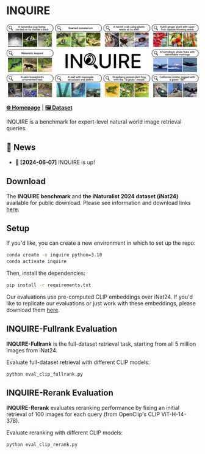 # INQUIRE

![INQUIRE teaser figure](assets/teaser.jpg)

[**🌐 Homepage**](https://inquire-benchmark.github.io/) | [**🖼️ Dataset**](#) 

INQUIRE is a benchmark for expert-level natural world image retrieval queries.


## 🔔 News
- **🚀 [2024-06-07]** INQUIRE is up! 

## Download

The **INQUIRE benchmark** and **the iNaturalist 2024 dataset (iNat24)** available for public download. Please see information and download links [here](data/README.md).

## Setup

If you'd like, you can create a new environment in which to set up the repo:
```bash
conda create -n inquire python=3.10
conda activate inquire
```

Then, install the dependencies:
```bash
pip install -r requirements.txt
```

Our evaluations use pre-computed CLIP embeddings over iNat24. If you'd like to replicate our evaluations or just work with these embeddings, please download them [here](data/README.md). 

## INQUIRE-Fullrank Evaluation

**INQUIRE-Fullrank** is the full-dataset retrieval task, starting from all 5 million images from iNat24. 

Evaluate full-dataset retrieval with different CLIP models:

```
python eval_clip_fullrank.py
```

## INQUIRE-Rerank Evaluation

**INQUIRE-Rerank** evaluates reranking performance by fixing an initial retrieval of 100 images for each query (from OpenClip's CLIP ViT-H-14-378). 

Evaluate reranking with different CLIP models:

```
python eval_clip_rerank.py
```

